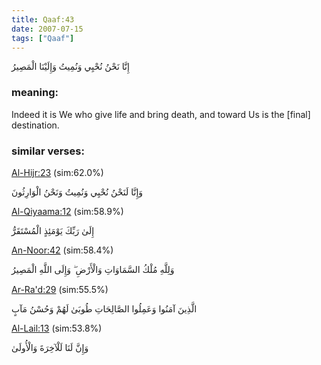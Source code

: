 ```yaml
---
title: Qaaf:43
date: 2007-07-15
tags: ["Qaaf"]
---
```

إِنَّا نَحْنُ نُحْيِي وَنُمِيتُ وَإِلَيْنَا الْمَصِيرُ
### meaning: 
Indeed it is We who give life and bring death, and toward Us is the [final] destination.
### similar verses: 

[Al-Hijr:23](/15/23) (sim:62.0%)

وَإِنَّا لَنَحْنُ نُحْيِي وَنُمِيتُ وَنَحْنُ الْوَارِثُونَ

[Al-Qiyaama:12](/75/12) (sim:58.9%)

إِلَىٰ رَبِّكَ يَوْمَئِذٍ الْمُسْتَقَرُّ

[An-Noor:42](/24/42) (sim:58.4%)

وَلِلَّهِ مُلْكُ السَّمَاوَاتِ وَالْأَرْضِ ۖ وَإِلَى اللَّهِ الْمَصِيرُ

[Ar-Ra'd:29](/13/29) (sim:55.5%)

الَّذِينَ آمَنُوا وَعَمِلُوا الصَّالِحَاتِ طُوبَىٰ لَهُمْ وَحُسْنُ مَآبٍ

[Al-Lail:13](/92/13) (sim:53.8%)

وَإِنَّ لَنَا لَلْآخِرَةَ وَالْأُولَىٰ
